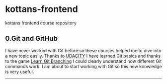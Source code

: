 # kottans-frontend
kottans frontend course repository

## 0.Git and GitHub
I have never worked with Git before so these courses helped me to dive into a new topic easily. Thanks to [UDACITY](https://classroom.udacity.com/courses/ud123) I have learned Git basics and thanks to the game [Learn Git Branching](https://learngitbranching.js.org/?locale=uk) I could clearly understand how different Git commands work. I am about to start working with Git so this new knowledge is very useful.
____
